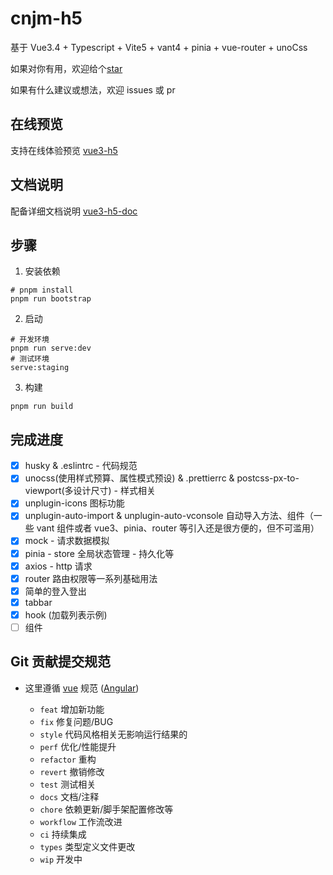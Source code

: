 # cnjm-h5

基于 Vue3.4 + Typescript + Vite5 + vant4 + pinia + vue-router + unoCss

如果对你有用，欢迎给个[star](https://github.com/cnjm/cnjm-vue3-h5)

如果有什么建议或想法，欢迎 issues 或 pr

## 在线预览

支持在线体验预览 [vue3-h5](https://cnjm.top/vue3-h5)

## 文档说明

配备详细文档说明 [vue3-h5-doc](https://cnjm.top/vue3-h5-doc)

## 步骤

1. 安装依赖

```shell
# pnpm install
pnpm run bootstrap
```

2. 启动

```shell
# 开发环境
pnpm run serve:dev
# 测试环境
serve:staging
```

3. 构建

```shell
pnpm run build
```

## 完成进度

- [x] husky & .eslintrc - 代码规范
- [x] unocss(使用样式预算、属性模式预设) & .prettierrc & postcss-px-to-viewport(多设计尺寸) - 样式相关
- [x] unplugin-icons 图标功能
- [x] unplugin-auto-import & unplugin-auto-vconsole 自动导入方法、组件（一些 vant 组件或者 vue3、pinia、router 等引入还是很方便的，但不可滥用）
- [x] mock - 请求数据模拟
- [x] pinia - store 全局状态管理 - 持久化等
- [x] axios - http 请求
- [x] router 路由权限等一系列基础用法
- [x] 简单的登入登出
- [x] tabbar
- [x] hook (加载列表示例)
- [ ] 组件

## Git 贡献提交规范

- 这里遵循 [vue](https://github.com/vuejs/vue/blob/dev/.github/COMMIT_CONVENTION.md) 规范 ([Angular](https://github.com/conventional-changelog/conventional-changelog/tree/master/packages/conventional-changelog-angular))

  - `feat` 增加新功能
  - `fix` 修复问题/BUG
  - `style` 代码风格相关无影响运行结果的
  - `perf` 优化/性能提升
  - `refactor` 重构
  - `revert` 撤销修改
  - `test` 测试相关
  - `docs` 文档/注释
  - `chore` 依赖更新/脚手架配置修改等
  - `workflow` 工作流改进
  - `ci` 持续集成
  - `types` 类型定义文件更改
  - `wip` 开发中
